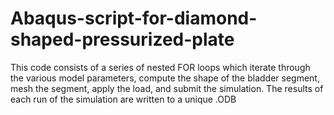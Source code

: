 Abaqus-script-for-diamond-shaped-pressurized-plate
==================================================

This code consists of a series of nested FOR loops which iterate through the various model parameters, compute the shape of the bladder segment, mesh the segment, apply the load, and submit the simulation. The results of each run of the simulation are written to a unique .ODB 
